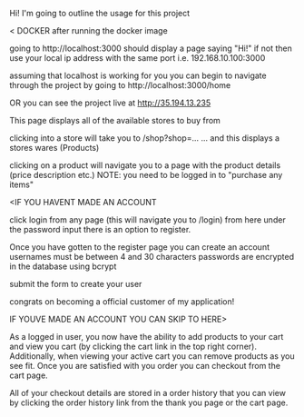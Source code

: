 Hi!
I'm going to outline the usage for this project

<
DOCKER
after running the docker image

going to http://localhost:3000 should display a page saying "Hi!"
if not then use your local ip address with the same port i.e. 192.168.10.100:3000

assuming that localhost is working for you you can begin to navigate through the project by going to
http://localhost:3000/home

OR you can see the project live at http://35.194.13.235
>


This page displays all of the available stores to buy from

clicking into a store will take you to /shop?shop=... ...
and this displays a stores wares (Products)

clicking on a product will navigate you to a page with the product details (price description etc.)
NOTE: you need to be logged in to "purchase any items"

<IF YOU HAVENT MADE AN ACCOUNT

click login from any page (this will navigate you to /login)
from here under the password input there is an option to register.

Once you have gotten to the register page you can create an account
usernames must be between 4 and 30 characters
passwords are encrypted in the database using bcrypt

submit the form to create your user

congrats on becoming a official customer of my application!

IF YOUVE MADE AN ACCOUNT YOU CAN SKIP TO HERE>

As a logged in user, you now have the ability to add products to your cart and view you cart (by clicking the cart link in the top right corner).
Additionally, when viewing your active cart you can remove products as you see fit.
Once you are satisfied with you order you can checkout from the cart page.


All of your checkout details are stored in a order history that you can view by clicking the order history link from the thank you page or the cart page.
